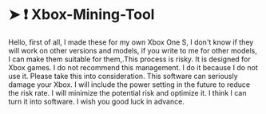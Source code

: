 # ➤ :heavy_exclamation_mark: Xbox-Mining-Tool

Hello, first of all, I made these for my own Xbox One S, I don't know if they will work on other versions and models, if you write to me for other models, I can make them suitable for them,.This process is risky. It is designed for Xbox games. I do not recommend this management. I do it because I do not use it. Please take this into consideration. This software can seriously damage your Xbox. I will include the power setting in the future to reduce the risk rate. I will minimize the potential risk and optimize it. I think I can turn it into software. I wish you good luck in advance.
